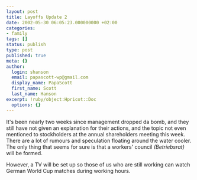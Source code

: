 ```yaml
---
layout: post
title: Layoffs Update 2
date: 2002-05-30 06:05:23.000000000 +02:00
categories:
- family
tags: []
status: publish
type: post
published: true
meta: {}
author:
  login: shanson
  email: papascott-wp@gmail.com
  display_name: PapaScott
  first_name: Scott
  last_name: Hanson
excerpt: !ruby/object:Hpricot::Doc
  options: {}
---
```

<p>It's been nearly two weeks since management dropped da bomb, and they still have not given an explanation for their actions, and the topic not even mentioned to stockholders at the annual shareholders meeting this week. There are a lot of rumours and speculation floating around the water cooler. The only thing that seems for sure is that a workers' council <i>(Betriebsrat)</i> will be formed.</p>
<p>However, a TV will be set up so those of us who are still working can watch  German World Cup matches during working hours.</p>
